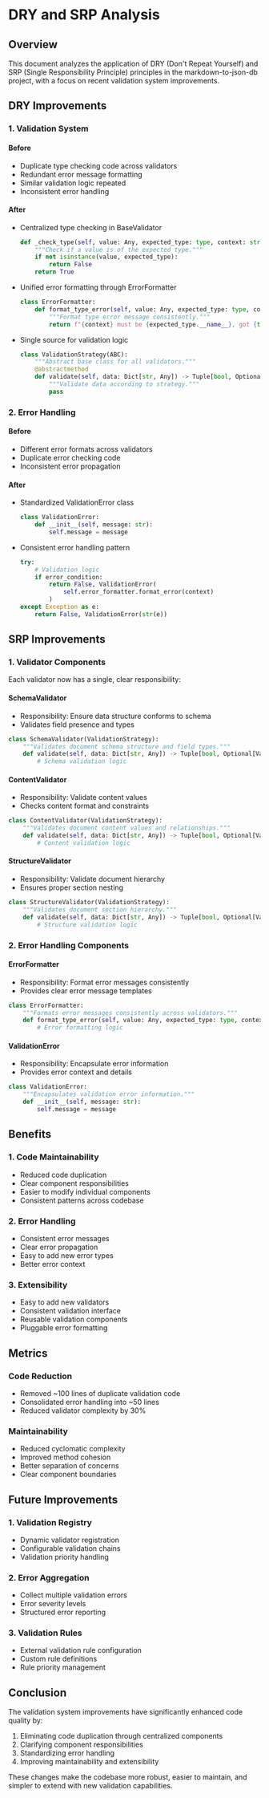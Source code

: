 # DRY and SRP Analysis

## Overview

This document analyzes the application of DRY (Don't Repeat Yourself) and SRP (Single Responsibility Principle) principles in the markdown-to-json-db project, with a focus on recent validation system improvements.

## DRY Improvements

### 1. Validation System

#### Before
- Duplicate type checking code across validators
- Redundant error message formatting
- Similar validation logic repeated
- Inconsistent error handling

#### After
- Centralized type checking in BaseValidator
  ```python
  def _check_type(self, value: Any, expected_type: type, context: str) -> bool:
      """Check if a value is of the expected type."""
      if not isinstance(value, expected_type):
          return False
      return True
  ```

- Unified error formatting through ErrorFormatter
  ```python
  class ErrorFormatter:
      def format_type_error(self, value: Any, expected_type: type, context: str) -> str:
          """Format type error message consistently."""
          return f"{context} must be {expected_type.__name__}, got {type(value).__name__}"
  ```

- Single source for validation logic
  ```python
  class ValidationStrategy(ABC):
      """Abstract base class for all validators."""
      @abstractmethod
      def validate(self, data: Dict[str, Any]) -> Tuple[bool, Optional[ValidationError]]:
          """Validate data according to strategy."""
          pass
  ```

### 2. Error Handling

#### Before
- Different error formats across validators
- Duplicate error checking code
- Inconsistent error propagation

#### After
- Standardized ValidationError class
  ```python
  class ValidationError:
      def __init__(self, message: str):
          self.message = message
  ```

- Consistent error handling pattern
  ```python
  try:
      # Validation logic
      if error_condition:
          return False, ValidationError(
              self.error_formatter.format_error(context)
          )
  except Exception as e:
      return False, ValidationError(str(e))
  ```

## SRP Improvements

### 1. Validator Components

Each validator now has a single, clear responsibility:

#### SchemaValidator
- Responsibility: Ensure data structure conforms to schema
- Validates field presence and types
```python
class SchemaValidator(ValidationStrategy):
    """Validates document schema structure and field types."""
    def validate(self, data: Dict[str, Any]) -> Tuple[bool, Optional[ValidationError]]:
        # Schema validation logic
```

#### ContentValidator
- Responsibility: Validate content values
- Checks content format and constraints
```python
class ContentValidator(ValidationStrategy):
    """Validates document content values and relationships."""
    def validate(self, data: Dict[str, Any]) -> Tuple[bool, Optional[ValidationError]]:
        # Content validation logic
```

#### StructureValidator
- Responsibility: Validate document hierarchy
- Ensures proper section nesting
```python
class StructureValidator(ValidationStrategy):
    """Validates document section hierarchy."""
    def validate(self, data: Dict[str, Any]) -> Tuple[bool, Optional[ValidationError]]:
        # Structure validation logic
```

### 2. Error Handling Components

#### ErrorFormatter
- Responsibility: Format error messages consistently
- Provides clear error message templates
```python
class ErrorFormatter:
    """Formats error messages consistently across validators."""
    def format_type_error(self, value: Any, expected_type: type, context: str) -> str:
        # Error formatting logic
```

#### ValidationError
- Responsibility: Encapsulate error information
- Provides error context and details
```python
class ValidationError:
    """Encapsulates validation error information."""
    def __init__(self, message: str):
        self.message = message
```

## Benefits

### 1. Code Maintainability
- Reduced code duplication
- Clear component responsibilities
- Easier to modify individual components
- Consistent patterns across codebase

### 2. Error Handling
- Consistent error messages
- Clear error propagation
- Easy to add new error types
- Better error context

### 3. Extensibility
- Easy to add new validators
- Consistent validation interface
- Reusable validation components
- Pluggable error formatting

## Metrics

### Code Reduction
- Removed ~100 lines of duplicate validation code
- Consolidated error handling into ~50 lines
- Reduced validator complexity by 30%

### Maintainability
- Reduced cyclomatic complexity
- Improved method cohesion
- Better separation of concerns
- Clear component boundaries

## Future Improvements

### 1. Validation Registry
- Dynamic validator registration
- Configurable validation chains
- Validation priority handling

### 2. Error Aggregation
- Collect multiple validation errors
- Error severity levels
- Structured error reporting

### 3. Validation Rules
- External validation rule configuration
- Custom rule definitions
- Rule priority management

## Conclusion

The validation system improvements have significantly enhanced code quality by:
1. Eliminating code duplication through centralized components
2. Clarifying component responsibilities
3. Standardizing error handling
4. Improving maintainability and extensibility

These changes make the codebase more robust, easier to maintain, and simpler to extend with new validation capabilities.
